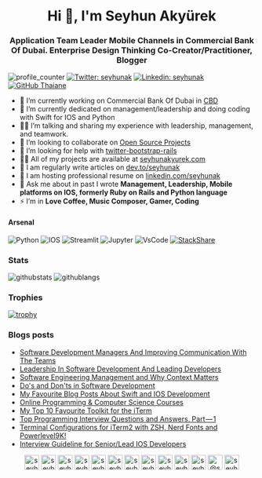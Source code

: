 <h1 align="center">Hi 👋, I'm Seyhun Akyürek</h1>
<h3 align="center">Application Team Leader Mobile Channels in Commercial Bank Of Dubai. 
Enterprise Design Thinking Co-Creator/Practitioner, Blogger</h3>

![profile_counter](https://komarev.com/ghpvc/?username=seyhunak&color=lightgrey)
[![Twitter: seyhunak](https://img.shields.io/twitter/follow/seyhunak?style=social)](https://twitter.com/seyhunak)
[![Linkedin: seyhunak](https://img.shields.io/badge/-seyhunak-blue?style=flat-square&logo=Linkedin&logoColor=white&link=https://www.linkedin.com/in/seyhunak/)](https://www.linkedin.com/in/seyhunak/)
[![GitHub Thaiane](https://img.shields.io/github/followers/thaiane?label=follow&style=social)](https://github.com/Thaiane)


- 🔭 I’m currently working on Commercial Bank Of Dubai in [CBD](https://cbd.ae/)
- 🌱 I’m currently dedicated on management/leadership and doing coding with Swift for IOS and Python
- 👨‍💻 I’m talking and sharing my experience with leadership, management, and teamwork.
- 👯 I’m looking to collaborate on [Open Source Projects](http://github.com/seyhunak)
- 🤝 I’m looking for help with [twitter-bootstrap-rails](https://github.com/seyhunak/twitter-bootstrap-rails)
- 👨‍💻 All of my projects are available at [seyhunakyurek.com](https://seyhunakyurek.com/)
- 📝 I am regularly write articles on [dev.to/seyhunak](https://dev.to/seyhunak)
- 📝 I am hosting professional resume on [linkedin.com/seyhunak](https://linkedin.com/seyhunak)
- 💬 Ask me about in past I wrote **Management, Leadership, Mobile platforms on IOS, formerly Ruby on Rails and Python language**
- ⚡ I’m in **Love Coffee, Music Composer, Gamer, Coding**

#### Arsenal 

![Python](https://img.shields.io/badge/python-3670A0?style=for-the-badge&logo=python&logoColor=ffdd54) 
![IOS](https://img.shields.io/badge/IOS-%23EE4C2C.svg?style=for-the-badge&logo=IOS&logoColor=white) 
![Streamlit](https://img.shields.io/badge/Streamlit-%23EE4C2C.svg?style=for-the-badge&logo=Streamlit&logoColor=white)
![Jupyter](https://img.shields.io/badge/jupyter-%23FA0F00.svg?style=for-the-badge&logo=jupyter&logoColor=white)
![VsCode](https://img.shields.io/badge/Visual%20Studio%20Code-0078d7.svg?style=for-the-badge&logo=visual-studio-code&logoColor=white) 
[![StackShare](https://img.shields.io/badge/More-%23EE4C2C.svg?style=for-the-badge&logo=StackShare&logoColor=white)](https://stackshare.io/seyhunak/my-stack)

### Stats

![githubstats](https://github-readme-stats.vercel.app/api?username=seyhunak&hide_rank=true&hide=commits&count_private=true&show_icons=true&hide_border=true&hide_title=false)
![githublangs](https://github-readme-stats.vercel.app/api/top-langs/?username=seyhunak&layout=compact&hide_border=true)

### Trophies
[![trophy](https://github-profile-trophy.vercel.app/?username=seyhunak)](https://github.com/seyhunak/github-profile-trophy)

### Blogs posts
<!-- BLOG-POST-LIST:START -->
- [Software Development Managers And Improving Communication With The Teams](https://dev.to/seyhunak/software-development-managers-and-improving-communication-with-the-teams-36mg)
- [Leadership In Software Development And Leading Developers](https://dev.to/seyhunak/leadership-in-software-development-1am4)
- [Software Engineering Management and Why Context Matters](https://dev.to/seyhunak/software-engineering-management-and-why-context-matters-38jl)
- [Do's and Don'ts in Software Development](https://dev.to/seyhunak/do-s-and-don-ts-in-sofware-development-1bbf)
- [My Favourite Blog Posts About Swift and IOS Development](https://medium.com/@seyhunak/my-favourite-blog-posts-about-swift-and-ios-development-b3ae7c22e46e?source=rss-192c1ebd2112------2)
- [Online Programming & Computer Science Courses](https://medium.com/seyhunakyurek/online-programming-computer-science-courses-3dfa60015f22?source=rss-192c1ebd2112------2)
- [My Top 10 Favourite Toolkit for the iTerm](https://medium.com/seyhunakyurek/my-top-10-favourite-toolkit-for-the-iterm-580e2d15bed4?source=rss-192c1ebd2112------2)
- [Top Programming Interview Questions and Answers. Part — 1](https://medium.com/seyhunakyurek/top-programming-interview-questions-and-answers-part-1-5eba9199f0c?source=rss-192c1ebd2112------2)
- [Terminal Configurations for iTerm2 with ZSH, Nerd Fonts and Powerlevel9K!](https://medium.com/seyhunakyurek/terminal-configurations-for-iterm2-with-zsh-nerd-fonts-and-powerlevel9k-8ed4193ac819?source=rss-192c1ebd2112------2)
- [Interview Guideline for Senior/Lead IOS Developers](https://medium.com/seyhunakyurek/interview-guideline-for-senior-lead-ios-developers-997484ed53da?source=rss-192c1ebd2112------2)
<!-- BLOG-POST-LIST:END -->

<p align="center">
<a href="https://codepen.io/seyhunak" target="blank"><img align="center" src="https://cdn.jsdelivr.net/npm/simple-icons@3.0.1/icons/codepen.svg" alt="seyhunak" height="30" width="30" /></a>
<a href="https://dev.to/seyhunak" target="blank"><img align="center" src="https://cdn.jsdelivr.net/npm/simple-icons@3.0.1/icons/dev-dot-to.svg" alt="seyhunak" height="30" width="30" /></a>
<a href="https://twitter.com/seyhunak" target="blank"><img align="center" src="https://cdn.jsdelivr.net/npm/simple-icons@3.0.1/icons/twitter.svg" alt="seyhunak" height="30" width="30" /></a>
<a href="https://linkedin.com/in/seyhunak" target="blank"><img align="center" src="https://cdn.jsdelivr.net/npm/simple-icons@3.0.1/icons/linkedin.svg" alt="seyhunak" height="30" width="30" /></a>
<a href="https://stackoverflow.com/users/seyhunak" target="blank"><img align="center" src="https://cdn.jsdelivr.net/npm/simple-icons@3.0.1/icons/stackoverflow.svg" alt="seyhunak" height="30" width="30" /></a>
<a href="https://codesandbox.com/seyhunak" target="blank"><img align="center" src="https://cdn.jsdelivr.net/npm/simple-icons@3.0.1/icons/codesandbox.svg" alt="seyhunak" height="30" width="30" /></a>
<a href="https://kaggle.com/seyhunak" target="blank"><img align="center" src="https://cdn.jsdelivr.net/npm/simple-icons@3.0.1/icons/kaggle.svg" alt="seyhunak" height="30" width="30" /></a>
<a href="https://fb.com/seyhunak" target="blank"><img align="center" src="https://cdn.jsdelivr.net/npm/simple-icons@3.0.1/icons/facebook.svg" alt="seyhunak" height="30" width="30" /></a>
<a href="https://instagram.com/seyhunak" target="blank"><img align="center" src="https://cdn.jsdelivr.net/npm/simple-icons@3.0.1/icons/instagram.svg" alt="seyhunak" height="30" width="30" /></a>
<a href="https://dribbble.com/seyhunak" target="blank"><img align="center" src="https://cdn.jsdelivr.net/npm/simple-icons@3.0.1/icons/dribbble.svg" alt="seyhunak" height="30" width="30" /></a>
<a href="https://www.behance.net/seyhunak" target="blank"><img align="center" src="https://cdn.jsdelivr.net/npm/simple-icons@3.0.1/icons/behance.svg" alt="seyhunak" height="30" width="30" /></a>
<a href="https://medium.com/@seyhunak" target="blank"><img align="center" src="https://cdn.jsdelivr.net/npm/simple-icons@3.0.1/icons/medium.svg" alt="@seyhunak" height="30" width="30" /></a>
<a href="https://www.youtube.com/c/seyhunak" target="blank"><img align="center" src="https://cdn.jsdelivr.net/npm/simple-icons@3.0.1/icons/youtube.svg" alt="seyhunak" height="30" width="30" /></a>
</p>
